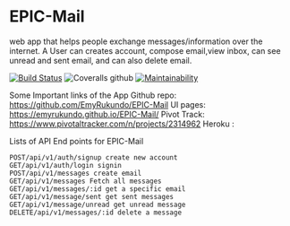 # EPIC-Mail
 web app that helps people exchange messages/information over the internet. A User can creates account, compose email,view inbox, can see unread and sent email, and can also delete email.

 [![Build Status](https://travis-ci.org/EmyRukundo/EPIC-Mail.svg?branch=develop)](https://travis-ci.org/EmyRukundo/EPIC-Mail)  ![Coveralls github](https://img.shields.io/coveralls/github/EmyRukundo/EPIC-Mail.svg?style=popout)  [![Maintainability](https://api.codeclimate.com/v1/badges/430aae199b238ec60664/maintainability)](https://codeclimate.com/github/EmyRukundo/EPIC-Mail/maintainability)

Some Important links of the App
Github repo: https://github.com/EmyRukundo/EPIC-Mail
UI pages: https://emyrukundo.github.io/EPIC-Mail/
Pivot Track: https://www.pivotaltracker.com/n/projects/2314962
Heroku :


Lists of API End points for EPIC-Mail

    
    POST/api/v1/auth/signup create new account
    GET/api/v1/auth/login signin
    POST/api/v1/messages create email
    GET/api/v1/messages Fetch all messages
    GET/api/v1/messages/:id get a specific email
    GET/api/v1/message/sent get sent messages
    GET/api/v1/message/unread get unread message
    DELETE/api/v1/messages/:id delete a message
